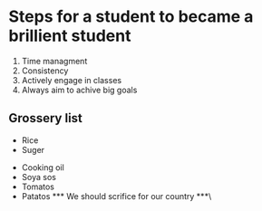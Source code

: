 # Steps for a student to became a brillient student
1. Time managment
2. Consistency
3. Actively engage in classes
4. Always aim to achive big goals  
## Grossery list 
- Rice
- Suger
+ Cooking oil
+ Soya sos
+ Tomatos
+ Patatos
*** We should scrifice for our country ***\
